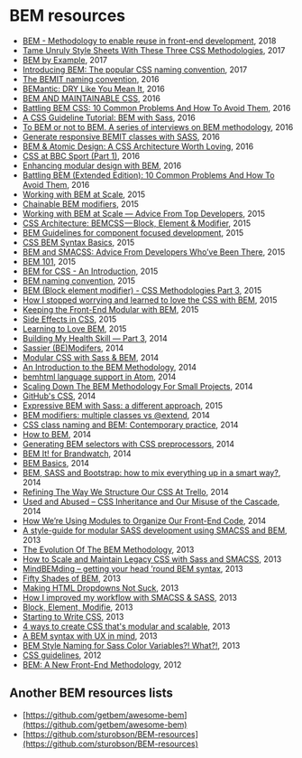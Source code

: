 # BEM resources

* [BEM - Methodology to enable reuse in front-end development](https://survivejs.com/blog/bem-interview/), 2018
* [Tame Unruly Style Sheets With These Three CSS Methodologies](https://www.sitepoint.com/tame-unruly-style-sheets-three-css-architecture-methodologies/), 2017
* [BEM by Example](https://seesparkbox.com/foundry/bem_by_example), 2017
* [Introducing BEM: The popular CSS naming convention](https://assortment.io/posts/introducing-bem-css-naming-convention), 2017
* [The BEMIT naming convention](http://www.jamesturneronline.net/blog/bemit-naming-convention.html), 2016
* [BEMantic: DRY Like You Mean It](https://medium.com/@stowball/bemantic-dry-like-you-mean-it-133ea3843d98#.x8bmlhfy8), 2016
* [BEM AND MAINTAINABLE CSS](https://www.stackbuilders.com/news/bem-and-maintainable-css), 2016
* [Battling BEM CSS: 10 Common Problems And How To Avoid Them](https://www.smashingmagazine.com/2016/06/battling-bem-extended-edition-common-problems-and-how-to-avoid-them/), 2016
* [A CSS Guideline Tutorial: BEM with Sass](https://assist-software.net/blog/css-guideline-tutorial-bem-sass), 2016
* [To BEM or not to BEM. A series of interviews on BEM methodology](http://www.didoo.net/to-bem-or-not-to-bem/01__interview-with--christoph__reinartz.html), 2016
* [Generate responsive BEMIT classes with SASS](https://codepen.io/craigmdennis/post/generate-responsive-bemit-classes-with-sass), 2016
* [BEM & Atomic Design: A CSS Architecture Worth Loving](https://www.lullabot.com/articles/bem-atomic-design-a-css-architecture-worth-loving), 2016
* [CSS at BBC Sport (Part 1)](https://medium.com/@shaunbent/css-at-bbc-sport-part-1-bab546184e66#.h32bnllba), 2016
* [Enhancing modular design with BEM](https://medium.com/@madebygraph/enhancing-modular-design-with-bem-139e6b1d5329#.9sbq7755c), 2016
* [Battling BEM (Extended Edition): 10 Common Problems And How To Avoid Them](https://www.smashingmagazine.com/2016/06/battling-bem-extended-edition-common-problems-and-how-to-avoid-them/), 2016
* [Working with BEM at Scale](https://www.sitepoint.com/working-bem-scale-advice-top-developers/), 2015
* [Chainable BEM modifiers](http://webuild.envato.com/blog/chainable-bem-modifiers/), 2015
* [Working with BEM at Scale — Advice From Top Developers](https://www.sitepoint.com/working-bem-scale-advice-top-developers/), 2015
* [CSS Architecture: BEMCSS — Block, Element & Modifier](https://medium.com/@mjtweaver/css-architecture-bemcss-block-element-modifier-e642bd0f4218), 2015
* [BEM Guidelines for component focused development](http://www.joelambert.co.uk/article/bem-guidelines/), 2015
* [CSS BEM Syntax Basics](https://coryrylan.com/blog/css-bem-syntax-basics), 2015
* [BEM and SMACSS: Advice From Developers Who’ve Been There](https://www.sitepoint.com/bem-smacss-advice-from-developers/), 2015
* [BEM 101](https://css-tricks.com/bem-101/), 2015
* [BEM for CSS - An Introduction](https://www.gapintelligence.com/blog/2015/bem-for-css-an-introduction), 2015
* [BEM naming convention](https://alexmuraro.me/posts/bem/), 2015
* [BEM (Block element modifier) - CSS Methodologies Part 3](http://tech.buyapowa.com/blog/css/frontend/scss/sass/2015/10/07/css-methodologies-part-3.html), 2015
* [How I stopped worrying and learned to love the CSS with BEM](http://blog.theodo.fr/2015/10/how-i-stopped-worrying-and-learned-to-love-the-css-with-bem/), 2015
* [Keeping the Front-End Modular with BEM](https://robots.thoughtbot.com/keeping-the-frontend-modular-with-bem), 2015
* [Side Effects in CSS](https://philipwalton.com/articles/side-effects-in-css/), 2015
* [Learning to Love BEM](https://css-tricks.com/bem-101/), 2015
* [Building My Health Skill — Part 3](http://bluegg.co.uk/blog/building-my-health-skills-part-3), 2014
* [Sassier (BE)Modifers](https://www.viget.com/articles/bem-sass-modifiers), 2014
* [Modular CSS with Sass & BEM](http://mathayward.com/modular-css-with-sass-and-bem/), 2014
* [An Introduction to the BEM Methodology](http://webdesign.tutsplus.com/articles/an-introduction-to-the-bem-methodology--cms-19403), 2014
* [bemhtml language support in Atom](https://atom.io/packages/bemhtml), 2014
* [Scaling Down The BEM Methodology For Small Projects](http://css-weekly.com/issue-120/), 2014
* [GitHub's CSS](http://markdotto.com/2014/07/23/githubs-css/), 2014
* [Expressive BEM with Sass: a different approach](https://codepen.io/andersschmidt/post/expressive-bem-with-sass-a-different-approach), 2015
* [BEM modifiers: multiple classes vs @extend](https://www.bensmithett.com/bem-modifiers-multiple-classes-vs-extend/), 2014
* [CSS class naming and BEM: Contemporary practice](http://philbaker.me/2014/02/css-class-naming-and-bem-contemporary-practice/), 2014
* [How to BEM](https://medium.com/@Codebryo/how-to-bem-4a55fa3cd429), 2014
* [Generating BEM selectors with CSS preprocessors](http://frontendbabel.info/articles/bem-with-css-preprocessors/), 2014
* [BEM It! for Brandwatch](https://www.slideshare.net/MaxShirshin/bem-it-for-brandwatch), 2014
* [BEM Basics](https://8thlight.com/blog/nelsol-batalla/2014/08/01/bem-basics.html), 2014
* [BEM, SASS and Bootstrap: how to mix everything up in a smart way?](https://medium.com/@andersonorui_/bem-sass-and-bootstrap-9f89dc07d20f#.5h6kvumkk), 2014
* [Refining The Way We Structure Our CSS At Trello](http://blog.trello.com/refining-the-way-we-structure-our-css-at-trello/), 2014
* [Used and Abused – CSS Inheritance and Our Misuse of the Cascade](https://www.phase2technology.com/blog/used-and-abused-css-inheritance-and-our-misuse-cascade), 2014
* [How We’re Using Modules to Organize Our Front-End Code](http://code.tutsplus.com/articles/how-were-using-modules-to-organize-our-front-end-code--cms-22702), 2014
* [A style-guide for modular SASS development using SMACSS and BEM](https://medium.com/objects-in-space/objects-in-space-f6f404727), 2013
* [The Evolution Of The BEM Methodology](https://www.smashingmagazine.com/2013/02/the-history-of-the-bem-methodology/), 2013
* [How to Scale and Maintain Legacy CSS with Sass and SMACSS](https://webuild.envato.com/blog/how-to-scale-and-maintain-legacy-css-with-sass-and-smacss/), 2013
* [MindBEMding – getting your head ’round BEM syntax](https://csswizardry.com/2013/01/mindbemding-getting-your-head-round-bem-syntax/), 2013
* [Fifty Shades of BEM](http://blog.kaelig.fr/post/48196348743/fifty-shades-of-bem), 2013
* [Making HTML Dropdowns Not Suck](https://dzone.com/articles/making-html-dropdowns-not-suck), 2013
* [How I improved my workflow with SMACSS & SASS](http://bramsmulders.com/blog/how-i-improved-my-workflow-with-smacss-sass), 2013
* [Block, Element, Modifie](https://teamgaslight.com/blog/block-element-modifier), 2013
* [Starting to Write CSS](https://davidwalsh.name/starting-css), 2013
* [4 ways to create CSS that's modular and scalable](http://www.creativebloq.com/css3/create-modular-and-scalable-css-9134351), 2013
* [A BEM syntax with UX in mind](http://montagestudio.com/blog/2013/10/24/BEM-syntax-with-ux-in-mind/), 2013
* [BEM Style Naming for Sass Color Variables?! What?!](http://www.juliecameron.com/blog/2013/11/06/bem-naming-for-sass-color-variables-what1/), 2013
* [CSS guidelines](https://cssguidelin.es/#bem-like-naming), 2012
* [BEM: A New Front-End Methodology](https://www.smashingmagazine.com/2012/04/a-new-front-end-methodology-bem/), 2012

## Another BEM resources lists

* [https://github.com/getbem/awesome-bem](https://github.com/getbem/awesome-bem)
* [https://github.com/sturobson/BEM-resources](https://github.com/sturobson/BEM-resources)
